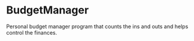# BudgetManager
Personal budget manager program that counts the ins and outs and helps control the finances.
